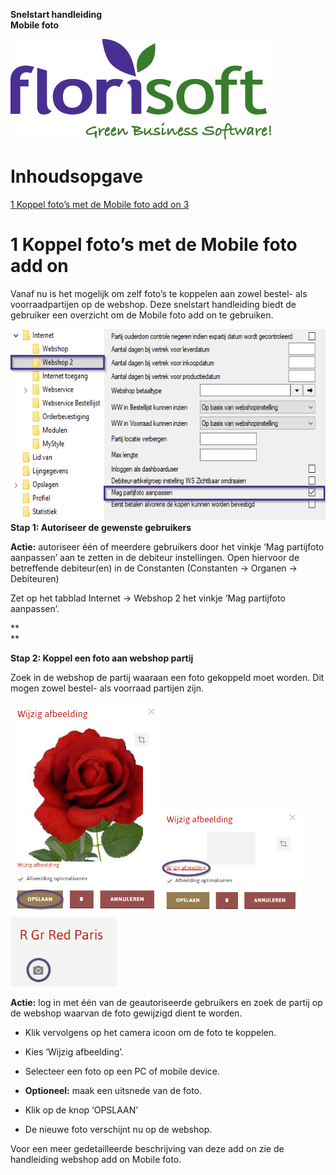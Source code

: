 **Snelstart handleiding  
Mobile foto**

<img src=".Snelstart handleiding webshop add on Mobile foto\media\image1.jpeg" style="width:4.33958in;height:1.67917in" />

# 

# Inhoudsopgave

[1 Koppel foto’s met de Mobile foto add on 3](#section-1)

# 

# 1 Koppel foto’s met de Mobile foto add on

Vanaf nu is het mogelijk om zelf foto’s te koppelen aan zowel bestel-
als voorraadpartijen op de webshop. Deze snelstart handleiding biedt de
gebruiker een overzicht om de Mobile foto add on te gebruiken.

<img src=".Snelstart handleiding webshop add on Mobile foto\media\image2.png" style="width:6.3in;height:3.19097in" />**Stap
1: Autoriseer de gewenste gebruikers**

**Actie:** autoriseer één of meerdere gebruikers door het vinkje ‘Mag
partijfoto aanpassen’ aan te zetten in de debiteur instellingen. Open
hiervoor de betreffende debiteur(en) in de Constanten (Constanten -&gt;
Organen -&gt; Debiteuren)

Zet op het tabblad Internet -&gt; Webshop 2 het vinkje ‘Mag partijfoto
aanpassen’.

**  
**

**Stap 2: Koppel een foto aan webshop partij**

Zoek in de webshop de partij waaraan een foto gekoppeld moet worden. Dit
mogen zowel bestel- als voorraad partijen zijn.

<img src=".Snelstart handleiding webshop add on Mobile foto\media\image3.png" style="width:2.51042in;height:3.54722in" /><img src=".Snelstart handleiding webshop add on Mobile foto\media\image4.png" style="width:2.34375in;height:1.78194in" /><img src=".Snelstart handleiding webshop add on Mobile foto\media\image5.png" style="width:1.77083in;height:1.15849in" />

**Actie:** log in met één van de geautoriseerde gebruikers en zoek de
partij op de webshop waarvan de foto gewijzigd dient te worden.

-   Klik vervolgens op het camera icoon om de foto te koppelen.

-   Kies ‘Wijzig afbeelding’.

<!-- -->

-   Selecteer een foto op een PC of mobile device.

-   **Optioneel:** maak een uitsnede van de foto.

-   Klik op de knop ‘OPSLAAN’

-   De nieuwe foto verschijnt nu op de webshop.

Voor een meer gedetailleerde beschrijving van deze add on zie de
handleiding webshop add on Mobile foto.
